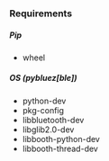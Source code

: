 ### Requirements

##### Pip
* wheel

##### OS (pybluez[ble])
* python-dev
* pkg-config
* libbluetooth-dev 
* libglib2.0-dev 
* libbooth-python-dev 
* libbooth-thread-dev 